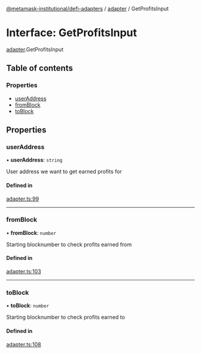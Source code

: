 [@metamask-institutional/defi-adapters](../README.md) / [adapter](../modules/adapter.md) / GetProfitsInput

# Interface: GetProfitsInput

[adapter](../modules/adapter.md).GetProfitsInput

## Table of contents

### Properties

- [userAddress](adapter.GetProfitsInput.md#useraddress)
- [fromBlock](adapter.GetProfitsInput.md#fromblock)
- [toBlock](adapter.GetProfitsInput.md#toblock)

## Properties

### userAddress

• **userAddress**: `string`

User address we want to get earned profits for

#### Defined in

[adapter.ts:99](https://github.com/consensys-vertical-apps/mmi-defi-adapters/blob/e9d45bd/src/types/adapter.ts#L99)

___

### fromBlock

• **fromBlock**: `number`

Starting blocknumber to check profits earned from

#### Defined in

[adapter.ts:103](https://github.com/consensys-vertical-apps/mmi-defi-adapters/blob/e9d45bd/src/types/adapter.ts#L103)

___

### toBlock

• **toBlock**: `number`

Starting blocknumber to check profits earned to

#### Defined in

[adapter.ts:108](https://github.com/consensys-vertical-apps/mmi-defi-adapters/blob/e9d45bd/src/types/adapter.ts#L108)
